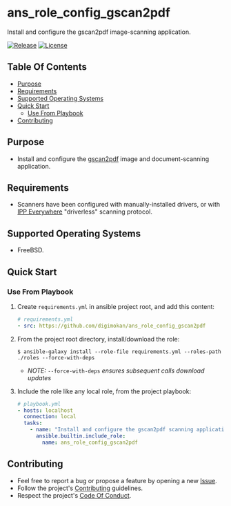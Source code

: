 # ans_role_config_gscan2pdf

Install and configure the gscan2pdf image-scanning application.

[![Release](https://img.shields.io/github/release/digimokan/ans_role_config_gscan2pdf.svg?label=release)](https://github.com/digimokan/ans_role_config_gscan2pdf/releases/latest "Latest Release Notes")
[![License](https://img.shields.io/badge/license-MIT-blue.svg?label=license)](LICENSE.md "Project License")

## Table Of Contents

* [Purpose](#purpose)
* [Requirements](#requirements)
* [Supported Operating Systems](#supported-operating-systems)
* [Quick Start](#quick-start)
    * [Use From Playbook](#use-from-playbook)
* [Contributing](#contributing)

## Purpose

* Install and configure the [gscan2pdf](http://gscan2pdf.sourceforge.net/)
  image and document-scanning application.

## Requirements

* Scanners have been configured with manually-installed drivers, or with
  [IPP Everywhere](https://www.pwg.org/ipp/everywhere.html) "driverless"
  scanning protocol.

## Supported Operating Systems

* FreeBSD.

## Quick Start

### Use From Playbook

1. Create `requirements.yml` in ansible project root, and add this content:

   ```yaml
   # requirements.yml
   - src: https://github.com/digimokan/ans_role_config_gscan2pdf
   ```

2. From the project root directory, install/download the role:

   ```shell
   $ ansible-galaxy install --role-file requirements.yml --roles-path ./roles --force-with-deps
   ```

   * _NOTE:_ `--force-with-deps` _ensures subsequent calls download updates_

3. Include the role like any local role, from the project playbook:

   ```yaml
   # playbook.yml
   - hosts: localhost
     connection: local
     tasks:
       - name: "Install and configure the gscan2pdf scanning application"
         ansible.builtin.include_role:
           name: ans_role_config_gscan2pdf
   ```

## Contributing

* Feel free to report a bug or propose a feature by opening a new
  [Issue](https://github.com/digimokan/ans_role_config_gscan2pdf/issues).
* Follow the project's [Contributing](CONTRIBUTING.md) guidelines.
* Respect the project's [Code Of Conduct](CODE_OF_CONDUCT.md).

